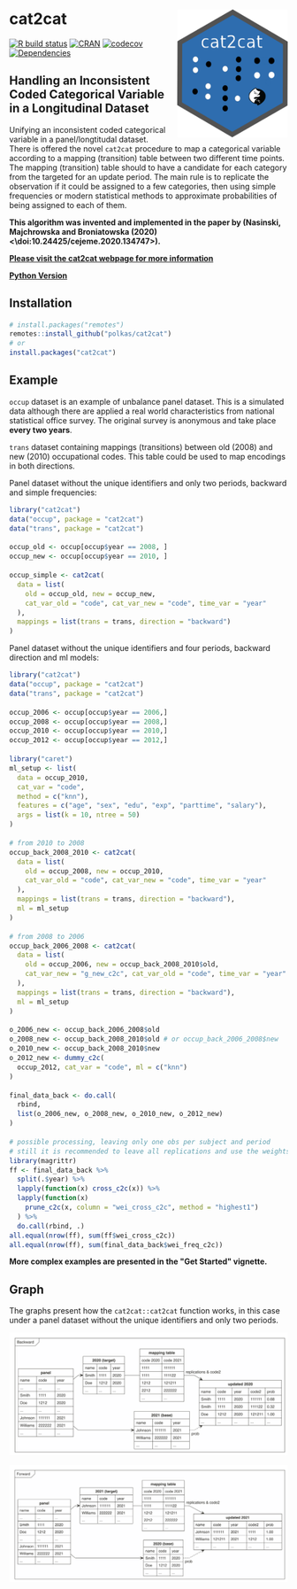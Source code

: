 # cat2cat <a href='https://github.com/polkas/cat2cat'><img src='man/figures/cat2cat_logo.png' align="right" width="200px" /></a>
[![R build status](https://github.com/polkas/cat2cat/workflows/R-CMD-check/badge.svg)](https://github.com/polkas/cat2cat/actions)
[![CRAN](http://www.r-pkg.org/badges/version/cat2cat)](https://cran.r-project.org/package=cat2cat)
[![codecov](https://codecov.io/gh/Polkas/cat2cat/branch/main/graph/badge.svg)](https://app.codecov.io/gh/Polkas/cat2cat)
[![Dependencies](https://tinyverse.netlify.com/badge/cat2cat)](https://cran.r-project.org/package=cat2cat)

## Handling an Inconsistent Coded Categorical Variable in a Longitudinal Dataset

Unifying an inconsistent coded categorical variable in a panel/longtitudal dataset.  
There is offered the novel `cat2cat` procedure to map a categorical variable according to a mapping (transition) table between two different time points.
The mapping (transition) table should to have a candidate for each category from the targeted for an update period. The main rule is to replicate the observation if it could be assigned to a few categories, then using simple frequencies or modern statistical methods to approximate probabilities of being assigned to each of them.

**This algorithm was invented and implemented in the paper by (Nasinski, Majchrowska and Broniatowska (2020) <\doi:10.24425/cejeme.2020.134747>).**

[**Please visit the cat2cat webpage for more information**](https://polkas.github.io/cat2cat/articles/cat2cat.html)

[**Python Version**](https://pypi.org/project/cat2cat/)

## Installation

```r
# install.packages("remotes")
remotes::install_github("polkas/cat2cat")
# or
install.packages("cat2cat")
```

## Example

`occup` dataset is an example of unbalance panel dataset.
This is a simulated data although there are applied a real world characteristics from national statistical office survey.
The original survey is anonymous and take place **every two years**.

`trans` dataset containing mappings (transitions) between old (2008) and new (2010) occupational codes.
This table could be used to map encodings in both directions.

Panel dataset without the unique identifiers and only two periods, backward and simple frequencies:

```r
library("cat2cat")
data("occup", package = "cat2cat")
data("trans", package = "cat2cat")

occup_old <- occup[occup$year == 2008, ]
occup_new <- occup[occup$year == 2010, ]

occup_simple <- cat2cat(
  data = list(
    old = occup_old, new = occup_new,
    cat_var_old = "code", cat_var_new = "code", time_var = "year"
  ),
  mappings = list(trans = trans, direction = "backward")
)
```

Panel dataset without the unique identifiers and four periods, backward direction and ml models:

```r
library("cat2cat")
data("occup", package = "cat2cat")
data("trans", package = "cat2cat")

occup_2006 <- occup[occup$year == 2006,]
occup_2008 <- occup[occup$year == 2008,]
occup_2010 <- occup[occup$year == 2010,]
occup_2012 <- occup[occup$year == 2012,]

library("caret")
ml_setup <- list(
  data = occup_2010,
  cat_var = "code",
  method = c("knn"),
  features = c("age", "sex", "edu", "exp", "parttime", "salary"),
  args = list(k = 10, ntree = 50)
)

# from 2010 to 2008
occup_back_2008_2010 <- cat2cat(
  data = list(
    old = occup_2008, new = occup_2010, 
    cat_var_old = "code", cat_var_new = "code", time_var = "year"
  ),
  mappings = list(trans = trans, direction = "backward"),
  ml = ml_setup
)

# from 2008 to 2006
occup_back_2006_2008 <- cat2cat(
  data = list(
    old = occup_2006, new = occup_back_2008_2010$old,
    cat_var_new = "g_new_c2c", cat_var_old = "code", time_var = "year"
  ),
  mappings = list(trans = trans, direction = "backward"),
  ml = ml_setup
)

o_2006_new <- occup_back_2006_2008$old
o_2008_new <- occup_back_2008_2010$old # or occup_back_2006_2008$new
o_2010_new <- occup_back_2008_2010$new
o_2012_new <- dummy_c2c(
  occup_2012, cat_var = "code", ml = c("knn")
)

final_data_back <- do.call(
  rbind, 
  list(o_2006_new, o_2008_new, o_2010_new, o_2012_new)
)

# possible processing, leaving only one obs per subject and period
# still it is recommended to leave all replications and use the weights in the statistical models
library(magrittr)
ff <- final_data_back %>% 
  split(.$year) %>% 
  lapply(function(x) cross_c2c(x)) %>% 
  lapply(function(x) 
    prune_c2c(x, column = "wei_cross_c2c", method = "highest1")
  ) %>% 
  do.call(rbind, .)
all.equal(nrow(ff), sum(ff$wei_cross_c2c))
all.equal(nrow(ff), sum(final_data_back$wei_freq_c2c))
```

**More complex examples are presented in the "Get Started" vignette.**

## Graph

The graphs present how the `cat2cat::cat2cat` function works, in this case under a panel dataset without the unique identifiers and only two periods.

![Backward Mapping](./man/figures/back_nom.png)

![Forward Mapping](./man/figures/for_nom.png)


